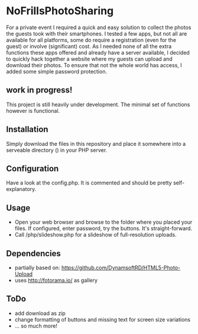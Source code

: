 # NoFrillsPhotoSharing
For a private event I required a quick and easy solution to collect the photos the guests took with their smartphones.
I tested a few apps, but not all are available for all platforms, some do require a registration (even for the guest) or involve (significant) cost.
As I needed none of all the extra functions these apps offered and already have a server available, I decided to quickly hack together a website where my guests can upload and download their photos.
To ensure that not the whole world has access, I added some simple password protection.

## work in progress!
This project is still heavily under development.
The minimal set of functions however is functional.

## Installation
Simply download the files in this repository and place it somewhere into a serveable directory (<directory>) in your PHP server.

## Configuration
Have a look at the config.php.
It is commented and should be pretty self-explanatory.

## Usage
- Open your web browser and browse to the folder where you placed your files.
If configured, enter password, try the buttons.
It's straight-forward.
- Call <directory>/php/slideshow.php for a slideshow of full-resolution uploads.

## Dependencies
- partially based on: https://github.com/DynamsoftRD/HTML5-Photo-Upload
- uses http://fotorama.io/ as gallery

## ToDo
- add download as zip
- change formatting of buttons and missing text for screen size variations
- ... so much more!